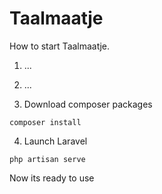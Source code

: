 # Taalmaatje

How to start Taalmaatje.

1. ...
2. ...

3. Download composer packages
```
composer install
```

4. Launch Laravel
```
php artisan serve
```

Now its ready to use
